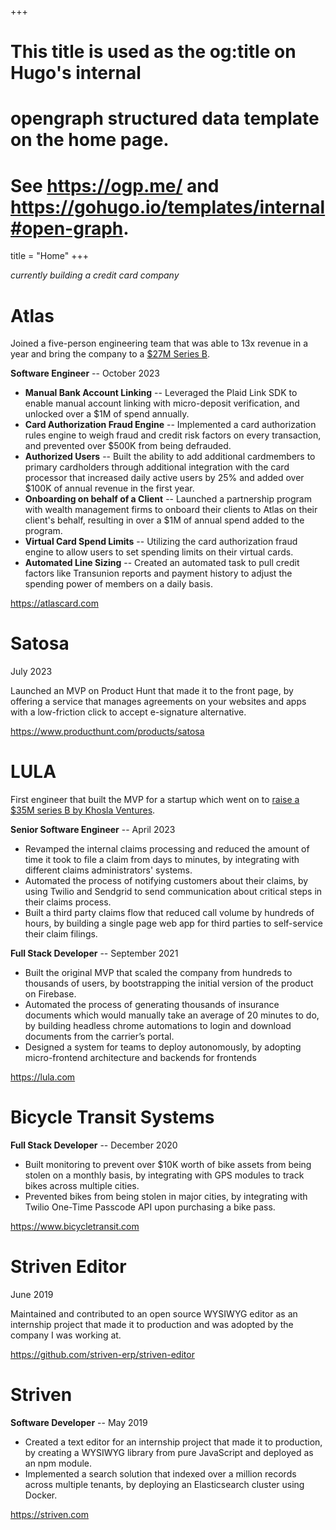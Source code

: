 +++
# This title is used as the og:title on Hugo's internal
# opengraph structured data template on the home page.
# See https://ogp.me/ and https://gohugo.io/templates/internal#open-graph.
title = "Home"
+++

*currently building a credit card company*

# Atlas

Joined a five-person engineering team that was able to 13x revenue in a year and bring the company to a [$27M Series B](https://www.prnewswire.com/news-releases/atlas-card-raises-fresh-capital-and-announces-major-company-milestones-302328649.html).

**Software Engineer** -- October 2023

- **Manual Bank Account Linking** -- Leveraged the Plaid Link SDK to enable manual account linking with micro-deposit verification, and unlocked over a $1M of spend annually.
- **Card Authorization Fraud Engine** -- Implemented a card authorization rules engine to weigh fraud and credit risk factors on every transaction, and prevented over $500K from being defrauded.
- **Authorized Users** -- Built the ability to add additional cardmembers to primary cardholders through additional integration with the card processor that increased daily active users by 25% and added over $100K of annual revenue in the first year.
- **Onboarding on behalf of a Client** -- Launched a partnership program with wealth management firms to onboard their clients to Atlas on their client's behalf, resulting in over a $1M of annual spend added to the program.
- **Virtual Card Spend Limits** -- Utilizing the card authorization fraud engine to allow users to set spending limits on their virtual cards.
- **Automated Line Sizing** -- Created an automated task to pull credit factors like Transunion reports and payment history to adjust the spending power of members on a daily basis.

https://atlascard.com

# Satosa

July 2023

Launched an MVP on Product Hunt that made it to the front page, by offering a service that manages agreements on your websites and apps with a low-friction click to accept e-signature alternative.

https://www.producthunt.com/products/satosa

# LULA

First engineer that built the MVP for a startup which went on to [raise a $35M series B by Khosla Ventures](https://techcrunch.com/2023/08/03/meet-lula-a-startup-that-aims-to-be-the-stripe-for-insurance-and-just-raised-35-5m/).

**Senior Software Engineer** -- April 2023

- Revamped the internal claims processing and reduced the amount of time it took to file a claim from days to minutes, by integrating with different claims administrators' systems.
- Automated the process of notifying customers about their claims, by using Twilio and Sendgrid to send communication about critical steps in their claims process.
- Built a third party claims flow that reduced call volume by hundreds of hours, by building a single page web app for third parties to self-service their claim filings.

**Full Stack Developer** -- September 2021

- Built the original MVP that scaled the company from hundreds to thousands of users, by bootstrapping the initial version of the product on Firebase.
- Automated the process of generating thousands of insurance documents which would manually take an average of 20 minutes to do, by building headless chrome automations to login and download documents from the carrier’s portal.
- Designed a system for teams to deploy autonomously, by adopting micro-frontend architecture and backends for frontends

https://lula.com

# Bicycle Transit Systems

**Full Stack Developer** -- December 2020

- Built monitoring to prevent over $10K worth of bike assets from being stolen on a monthly basis, by integrating with GPS modules to track bikes across multiple cities.
- Prevented bikes from being stolen in major cities, by integrating with Twilio One-Time Passcode API upon purchasing a bike pass.

https://www.bicycletransit.com

# Striven Editor

June 2019

Maintained and contributed to an open source WYSIWYG editor as an internship project that made it to production and was adopted by the company I was working at.

https://github.com/striven-erp/striven-editor

# Striven

**Software Developer** -- May 2019

- Created a text editor for an internship project that made it to production, by creating a WYSIWYG library from pure JavaScript and deployed as an npm module.
- Implemented a search solution that indexed over a million records across multiple tenants, by deploying an Elasticsearch cluster using Docker.

https://striven.com
